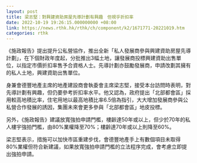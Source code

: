 ```yaml
---
layout: post
title: 梁志堅：對興建資助房屋先導計劃有興趣　但視乎折扣率
date: 2022-10-19 19:26:15.000000000 +08:00
link: https://news.rthk.hk/rthk/ch/component/k2/1671771-20221019.htm
categories: rthk
---
```


《施政報告》提出提升公私營協作，推出全新「私人發展商參與興建資助房屋先導計劃」，在下個財政年度起，分批推出3幅土地，讓發展商投標興建資助出售單位，以指定市價折扣率售予合資格人士。先導計劃亦鼓勵發展商，申請改劃其擁有的私人土地，興建資助出售單位。

身兼會德豐地產主席的地產建設商會執委會主席梁志堅，接受本台訪問時表明，對先導計劃有興趣，但仍要參考折扣率水平。他又認為，政府提出「北部都會區」採用較高地積比率，住宅用地以最高地積比率6.5倍為指引，大大增加發展商參與公私營合作發展的誘因，集團未來會更多參與「北部都會區」地皮投標。

另外，《施政報告》建議放寬強拍申請門檻，樓齡達50年或以上，但少於70年的私人樓宇強拍門檻，由80%業權降至70%；樓齡達70年或以上則降至60%。

梁志堅表示，措施可以加快市區重建步伐，會德豐地產手上有數個項目未取得80%業權但符合新建議，如果放寬強拍申請門檻的立法程序完成，會考慮立即提出強拍申請。
